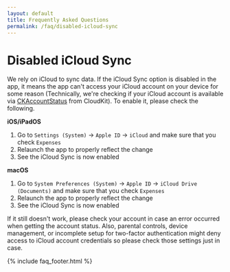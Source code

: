 ```yaml
---
layout: default
title: Frequently Asked Questions
permalink: /faq/disabled-icloud-sync
---
```


# Disabled iCloud Sync

We rely on iCloud to sync data. If the iCloud Sync option is disabled in the app, it means the app can't access your iCloud account on your device for some reason (Technically, we're checking if your iCloud account is available via [CKAccountStatus](https://developer.apple.com/documentation/cloudkit/ckaccountstatus) from CloudKit). To enable it, please check the following.

**iOS/iPadOS**

1. Go to `Settings (System)` → `Apple ID` → `iCloud` and make sure that you check `Expenses`
2. Relaunch the app to properly reflect the change
3. See the iCloud Sync is now enabled

**macOS**

1. Go to `System Preferences (System)` → `Apple ID` → `iCloud Drive (Documents)` and make sure that you check `Expenses`
2. Relaunch the app to properly reflect the change
3. See the iCloud Sync is now enabled

If it still doesn't work, please check your account in case an error occurred when getting the account status. Also, parental controls, device management, or incomplete setup for two-factor authentication might deny access to iCloud account credentials so please check those settings just in case.

{% include faq_footer.html %}
